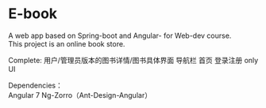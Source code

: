 # E-book
A web app based on Spring-boot and Angular- for Web-dev course.  
This project is an online book store.  

Complete:
用户/管理员版本的图书详情/图书具体界面 
导航栏
首页
登录注册 only UI

Dependencies：  
Angular 7
Ng-Zorro（Ant-Design-Angular）  
